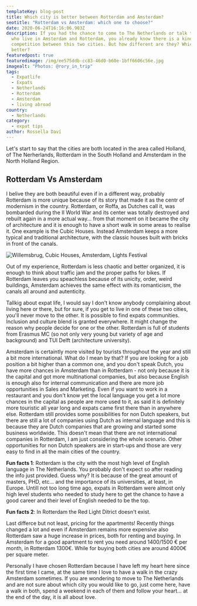 ```yaml
---
templateKey: blog-post
title: Which city is better between Rotterdam and Amsterdam?
seotitle: "Rotterdam vs Amsterdam: which one to choose?"
date: 2020-06-24T16:16:06.903Z
description: If you had the chance to come to The Netherlands or talk to people
  who live in Amsterdam and Rotterdam, you already know there is a kind of
  competition between this two cities. But how different are they? Which one is
  better?
featuredpost: true
featuredimage: /img/ee575ddb-cc83-46d0-b60e-1bff6606c56e.jpg
imagealt: "Photos: @rory_in_trip"
tags:
  - Expatlife
  - Expats
  - Netherlands
  - Rotterdam
  - Amsterdam
  - living abroad
country:
  - Netherlands
category:
  - expat tips
author: Rossella Daví
---
```

Let's start to say that the cities are both located in the area called Holland, of The Nerherlands, Rotterdam in the South Holland and Amsterdam in the North Holland Region.

## Rotterdam Vs Amsterdam

I belive they are both beautiful even if in a different way, probably Rotterdam is more unique because of its story that made it as the centr of modernism in the country. Rotterdam, or Roffa, as Dutches call it, was bombarded during the II World War and its center was totally destroyed and rebuilt again in a more actual way... from that moment on it became the city of architecture and it is enough to have a short walk in some areas to realise it. One example is the Cubic Houses. Instead Amsterdam keeps a more typical and traditional architecture, with the classic houses built with bricks in front of the canals.

![Willemsbrug, Cubic Houses, Amsterdam, Lights Festival](/img/aaeca4af-a3ea-40fd-9c77-07cb3fb149a6.jpg)

Out of my experience, Rotterdam is less chaotic and better organized, it is enough to think about traffic jam and the proper paths for bikes. If Rotterdam leaves you speachless because of its unicity, order, weird buildings, Amsterdam achieves the same effect with its romanticism, the canals all around and autenticity.

Tallkig about expat life, I would say I don't know anybody complaining about living here or there, but for sure, if you get to live in one of these two cities, you'll never move to the other. It is possible to find expats communities. Inclusion and culture blend is granted everywhere. It might change the reason why people decide for one or the other. Rotterdam is full of students from Erasmus MC (so not only very young but variety of age and background) and TUI Delft (architecture university). 

Amsterdam is certaintly more visited by tourists throughout the year and still a bit more international. What do I mean by that? If you are looking for a job position a bit higher than a common one, and you don't speak Dutch, you have more chances in Amsterdam than in Rotterdam - not only because it is the capital and got more multinational companies, but also because English is enough also for internal communication and there are more job opportunities in Sales and Marketing. Even if you want to work in a restaurant and you don't know yet the local language you get a lot more chances in the capital as people are more used to it, as said it is definitely more touristic all year long and expats came first there than in anywhere else. Rotterdam still provides some possibilities for non Dutch speakers, but there are still a lot of companies using Dutch as internal language and this is because they are Dutch companies that are growing and started some business worldwide. This doesn't mean that there are not international companies in Rotterdam, I am just considering the whole scenario. Other opportunities for non Dutch speakers are in start-ups and those are very easy to find in all the main cities of the country.

**Fun facts 1**: Rotterdam is the city with the most high level of English language in The Netherlands. You probably don't expect so after reading the info just provided. Guess why? It is because of the great amount of masters, PHD, etc... and the importance of its universities, at least, in Europe. Untill not too long time ago, expats in Rotterdam were almost only high level students who needed to study here to get the chance to have a good career and their level of English needed to be the top.

**Fun facts 2**: In Rotterdam the Red Light Ditrict doesn't exist.

Last differce but not least, pricing for the apartments! Recently things changed a lot and even if Amsterdam remains more expensive also Rotterdam saw a huge increase in prices, both for renting and buying.  In Amsterdam for a good apartment to rent you need around 1400/1500 € per month, in Rotterdam 1300€. While for buying both cities are around 4000€ per square meter.

Personally I have chosen Rotterdam because I have left my heart here since the first time I came, at the same time I love to have a walk in the crazy Amsterdam sometimes.  If you are wondering to move to The Netherlands and are not sure about which city you would like to go, just come here, have a walk in both, spend a weekend in each of them and follow your heart... at the end of the day, it is all about love.